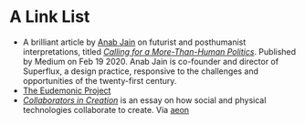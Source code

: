 # A Link List 

* A brilliant article by [Anab Jain](https://superflux.in/index.php/team/anab/#) on futurist and posthumanist interpretations, titled [<i>Calling for a More-Than-Human Politics</i>](https://medium.com/@anabjain/calling-for-a-more-than-human-politics-f558b57983e6). Published by Medium on Feb 19 2020. Anab Jain is co-founder and director of Superflux, a design practice, responsive to the challenges and opportunities of the twenty-first century.
* [The Eudemonic Project](https://www.eudemonicproject.org/)
* [<i>Collaborators in Creation</i>](https://aeon.co/essays/how-social-and-physical-technologies-collaborate-to-create) is an essay on how social and physical technologies collaborate to create. Via [aeon](https://aeon.co/)


